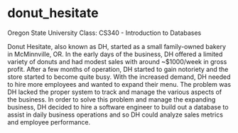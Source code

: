 # donut_hesitate

Oregon State University
Class: CS340 - Introduction to Databases

Donut Hesitate, also known as DH, started as a small family-owned bakery in McMinnville, OR. In the early days of the business, DH offered a limited variety of donuts and had modest sales with around ~$1000/week in gross profit.
After a few months of operation, DH started to gain notoriety and the store started to become quite busy. With the increased demand, DH needed to hire more employees and wanted to expand their menu. The problem was DH lacked the proper system to track and manage the various aspects of the business.
In order to solve this problem and manage the expanding business, DH decided to hire a software engineer to build out a database to assist in daily business operations and so DH could analyze sales metrics and employee performance.
